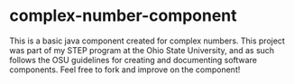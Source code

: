# complex-number-component
This is a basic java component created for complex numbers. This project was part of my STEP program at the Ohio State University, and as such follows the OSU guidelines for creating and documenting software components. Feel free to fork and improve on the component!
